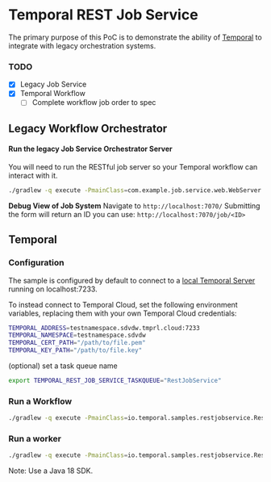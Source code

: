 # Temporal REST Job Service

The primary purpose of this PoC is to demonstrate the ability of  [Temporal](https://temporal.io) to integrate with legacy orchestration systems.

### TODO
- [X] Legacy Job Service
- [X] Temporal Workflow
  - [ ] Complete workflow job order to spec

## Legacy Workflow Orchestrator

#### Run the legacy Job Service Orchestrator Server
You will need to run the RESTful job server so your Temporal workflow can interact with it.
```bash
./gradlew -q execute -PmainClass=com.example.job.service.web.WebServer
```

**Debug View of Job System**
Navigate to `http://localhost:7070/`
Submitting the form will return an ID you can use: `http://localhost:7070/job/<ID>`

## Temporal

### Configuration

The sample is configured by default to connect to a [local Temporal Server](https://docs.temporal.io/cli#starting-the-temporal-server) running on localhost:7233.

To instead connect to Temporal Cloud, set the following environment variables, replacing them with your own Temporal Cloud credentials:

```bash
TEMPORAL_ADDRESS=testnamespace.sdvdw.tmprl.cloud:7233
TEMPORAL_NAMESPACE=testnamespace.sdvdw
TEMPORAL_CERT_PATH="/path/to/file.pem"
TEMPORAL_KEY_PATH="/path/to/file.key"
````

(optional) set a task queue name
```bash
export TEMPORAL_REST_JOB_SERVICE_TASKQUEUE="RestJobService"
```

### Run a Workflow
```bash
./gradlew -q execute -PmainClass=io.temporal.samples.restjobservice.RestJobServiceRequester --console=plain
```

### Run a worker
```bash
./gradlew -q execute -PmainClass=io.temporal.samples.restjobservice.RestJobServiceWorker --console=plain
```

Note: Use a Java 18 SDK.
